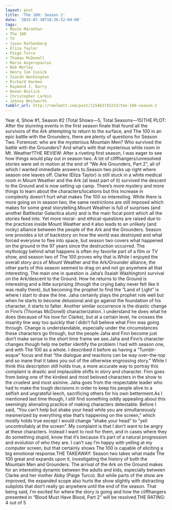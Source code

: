 ```yaml
---
layout: post
title: 'The 100: Season 2'
date: '2015-07-30T18:36:52-04:00'
tags:
- Movie Marathon
- The 100
- TV
- Jason Rothenberg
- Eliza Taylor
- Paige Turco
- Thomas McDonell
- Marie Avgeropoulos
- Bob Morley
- Henry Ian Cusick
- Isaiah Washington
- Richard Harmon
- Raymond J. Barry
- Devon Bostick
- Christopher Larkin
- Johnny Whitworth
tumblr_url: http://reelmatt.com/post/125463745233/the-100-season-2
---
```

Year 4, Show #1, Season #2 (Total Shows—5, Total Seasons—15)THE PLOT: After the stunning events in the first season finale that found all the survivors of the Ark attempting to return to the surface, and The 100 in an epic battle with the Grounders, there are plenty of questions for Season Two. Foremost: who are the mysterious Mountain Men? Who survived the battle with the Grounders? And what’s with that mysterious while room in Mt. Weather?THE REVIEW: After a riveting first season, I was eager to see how things would play out in season two. A lot of cliffhangers/unresolved stories were set in motion at the end of “We Are Grounders, Part 2”, all of which I wanted immediate answers to.Season two picks up right where season one leaves off. Clarke (Eliza Taylor) is still stuck in a white medical room in Mount Weather and the Ark (at least part of it) survived the descent to the Ground and is now setting up camp. There’s more mystery and more things to learn about the characters/locations but this increase in complexity doesn’t hurt what makes The 100 so interesting. While there is more going on in season two, the same restrictions are still imposed which makes for some great storytelling.Mount Weather is full of surprises (and another Battlestar Galactica alum) and is the main focal point which all the stories feed into. Yet more moral- and ethical-questions are raised due to the practices inside Mount Weather and it also leads to an unlikely (and rocky) alliance between the people of the Ark and the Grounders. Season one provides a lot of backstory on how the world was destroyed and what forced everyone to flee into space, but season two covers what happened on the ground in the 97 years since the destruction occurred. The mythology behind what happens is often my favorite part of a film or TV show, and season two of The 100 proves why that is.While I enjoyed the overall story arcs of Mount Weather and the Ark/Grounder alliance, the other parts of this season seemed to drag on and not go anywhere all that interesting. The main one in question is Jaha’s (Isaiah Washington) survival on the Ark/descent to the Ground. How he returns to the Ground is interesting and a little surprising (though the crying baby never felt like it was really there), but becoming the prophet to find the “Land of Light” is where I start to draw the line. Jaha certainly plays the prophet role well but when he starts to become delusional and go against the foundation of his character, it starts to falter. Another similar occurrence is the drastic change in Finn’s (Thomas McDonell) characterization. I understand he does what he does (because of his love for Clarke), but at a certain level, he crosses the insanity line way too quickly that I didn’t full believe what Finn was going through. Change is understandable, especially under the circumstances these characters go through, but the people Jaha and Finn become just don’t make sense in the short time frame we see.Jaha and Finn’s character changes though help me better identify the problem I had with season one, and with The 100 as a whole. I described it before as having a “Tumblr-esque” focus and that “the dialogue and reactions can be way over-the-top and so inane that it takes you out of the otherwise engrossing story.” While I think this description still holds true, a more accurate way to portray this complaint is drastic and implausible shifts in story and character. Finn goes from being one of the kindest and most beloved characters in the show to the cruelest and most asinine. Jaha goes from the respectable leader who had to make the tough decisions in order to keep his people alive to a selfish and ungrateful leech, sacrificing others for his own betterment.As I mentioned last time though, I still find something oddly appealing about this seemingly alienating practice of making characters detestable. Before I said, “You can’t help but shake your head while you are simultaneously mesmerized by everything else that’s happening on the screen,” which mostly holds true except I would change “shake your head” to “yell uncontrollably at the screen”. My complaint is that I don’t want to be angry at these characters. Instead I want to root for them, and in cases where they do something stupid, know that it’s because it’s part of a natural progression and evolution of who they are. I can’t say I’m happy with yelling at my computer screen, but that certainly shows The 100 is capable of eliciting a big emotional response.THE TAKEAWAY: Season two takes what made The 100 great and expands upon it, investigating the history of both the Mountain Men and Grounders. The arrival of the Ark on the Ground makes for an interesting dynamic between the adults and kids, especially between Clarke and her mother Abby (Paige Turco). But while parts of the show are improved, the expanded scope also hurts the show slightly with distracting subplots that don’t really go anywhere until the end of the season. That being said, I’m excited for where the story is going and how the cliffhangers presented in “Blood Must Have Blood, Part 2” will be resolved.THE RATING: 4 out of 5
